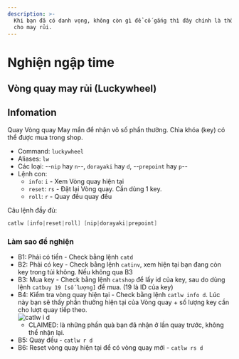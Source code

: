 ```yaml
---
description: >-
  Khi bạn đã có danh vọng, không còn gì để cố gắng thì đây chính là thời gian
  cho may rủi.
---
```


# Nghiện ngập time

## Vòng quay may rủi (Luckywheel)

## Infomation

Quay Vòng quay May mắn để nhận vô số phần thưởng. Chìa khóa (key) có thể được mua trong shop.

- Command: `luckywheel`
- Aliases: `lw`
- Các loại: --`nip` hay `n`--, `dorayaki` hay `d`, --`prepoint` hay `p`--
- Lệnh con:
  - `info`: `i` - Xem Vòng quay hiện tại
  - `reset`: `rs` - Đặt lại Vòng quay. Cần dùng 1 key.
  - `roll`: `r` - Quay đều quay đều

Câu lệnh đầy đủ:

```s
catlw [info|reset|roll] [nip|dorayaki|prepoint]
```

### Làm sao để nghiện

- B1: Phải có tiền - Check bằng lệnh `catd`
- B2: Phải có key - Check bằng lệnh `catinv`, xem hiện tại bạn đang còn key trong túi không. Nếu không qua B3
- B3: Mua key - Check bằng lệnh `catshop` để lấy id của key, sau do dùng lệnh `catbuy 19 [số lượng]` để mua. (19 là ID của key)
- B4: Kiểm tra vòng quay hiện tại - Check bằng lệnh `catlw info d`. Lúc này bạn sẽ thấy phần thưởng hiện tại của Vòng quay + số lượng key cần cho lượt quay tiếp theo.\
  ![catlw i d](../../.gitbook/assets/catlw\_i\_d.png)
  - CLAIMED: là những phần quà bạn đã nhận ở lần quay trước, không thể nhận lại.
- B5: Quay đều - `catlw r d`
- B6: Reset vòng quay hiện tại để có vòng quay mới - `catlw rs d` 